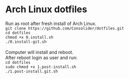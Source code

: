 # Arch Linux dotfiles<br />
Run as root after fresh install of Arch Linux.<br />
`git clone https://github.com/Consolider/dotfiles.git`<br />
`cd dotfiles`<br />
`chmod +x 0.install.sh`<br />
`./0.install-git.sh`<br />
<br />
Computer will install and reboot.<br />
After reboot login as user and run:<br />
`cd dotfiles`<br />
`sudo chmod +x 1.post-install.sh`<br />
`./1.post-install.git.sh`<br />
